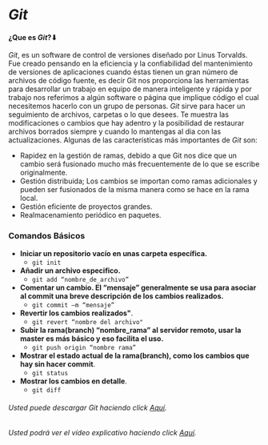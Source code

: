 # *Git*
#### ¿Que es *Git*?⬇

*Git*, es un software de control de versiones diseñado por Linus Torvalds. Fue creado pensando en la eficiencia y la confiabilidad del mantenimiento de versiones de aplicaciones cuando éstas tienen un gran número de archivos de código fuente, es decir Git nos proporciona las herramientas para desarrollar un trabajo en equipo de manera inteligente y rápida y por trabajo nos referimos a algún software o página que implique código el cual necesitemos hacerlo con un grupo de personas. *Git* sirve para hacer un seguimiento de archivos, carpetas o lo que desees. Te muestra las modificaciones o cambios que hay adentro y la posibilidad de restaurar archivos borrados siempre y cuando lo mantengas al dia con las actualizaciones. Algunas de las características más importantes de *Git* son:
* Rapidez en la gestión de ramas, debido a que Git nos dice que un cambio será fusionado mucho más frecuentemente de lo que se escribe originalmente.
* Gestión distribuida; Los cambios se importan como ramas adicionales y pueden ser fusionados de la misma manera como se hace en la rama local.
* Gestión eficiente de proyectos grandes.
* Realmacenamiento periódico en paquetes.
### Comandos Básicos 
* **Iniciar un repositorio vacío en unas carpeta específica.**
  * ``` git init ```
* **Añadir un archivo especifico.**
  * ``` git add “nombre_de_archivo” ```
* **Comentar un cambio. El “mensaje” generalmente se usa para asociar al commit una breve descripción de los cambios realizados.**
  * ``` git commit –m “mensaje” ```
* **Revertir los cambios realizados"**.
  * ``` git revert “nombre del archivo" ```
* **Subir la rama(branch) “nombre_rama” al servidor remoto, usar la master es más básico y eso facilita el uso.**
  * ``` git push origin “nombre rama” ```
* **Mostrar el estado actual de la rama(branch), como los cambios que hay sin hacer commit**.
  * ``` git status ```
* **Mostrar los cambios en detalle**.
  * ``` git diff ```

###### Usted puede descargar *Git* haciendo click [Aquí](https://git-scm.com/downloads).


###### Usted podrá ver el vídeo explicativo haciendo click [Aquí](https://1drv.ms/p/s!AtUmt6IYzLxUgmOsjIH9u6xdyzVm?e=DFEUBj).

